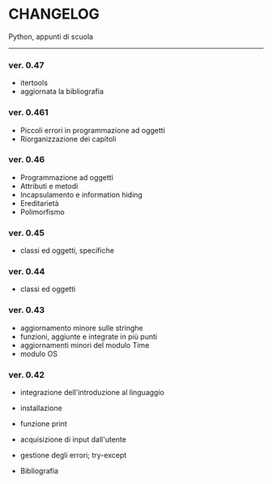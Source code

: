 CHANGELOG
=========

Python, appunti di scuola
- - - - - - - - - - - - -

### ver. 0.47
* itertools
* aggiornata la bibliografia

### ver. 0.461
* Piccoli errori in programmazione ad oggetti
* Riorganizzazione dei capitoli

### ver. 0.46
* Programmazione ad oggetti
* Attributi e metodi
* Incapsulamento e information hiding
* Ereditarietà
* Polimorfismo

### ver. 0.45
* classi ed oggetti, specifiche

### ver. 0.44
* classi ed oggetti

### ver. 0.43
* aggiornamento minore sulle stringhe
* funzioni, aggiunte e integrate in più punti
* aggiornamenti minori del modulo Time
* modulo OS

### ver. 0.42
* integrazione dell'introduzione al linguaggio
* installazione
* funzione print
* acquisizione di input dall'utente
* gestione degli errori; try-except

* Bibliografia
